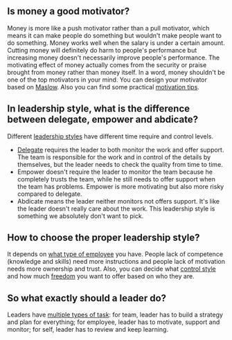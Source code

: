 ## Is money a good motivator?
Money is more like a push motivator rather than a pull motivator, which means it can make people do something but wouldn't make people want to do something. Money works well when the salary is under a certain amount. Cutting money will definitely do harm to people's performance but increasing money doesn't necessarily improve people's performance. The motivating effect of money actually comes from the security or praise brought from money rather than money itself. In a word, money shouldn't be one of the top motivators in your mind. You can design your motivator based on [Maslow](https://github.com/crazywooooorm/Theory/blob/master/Marketing/Leadership/Motivation_by_Maslow.pdf). Also you can find some practical [motivation tips](https://github.com/crazywooooorm/Theory/blob/master/Marketing/Leadership/Motivation_Tips.pdf).

## In leadership style, what is the difference between delegate, empower and abdicate?
Different [leadership styles](https://github.com/crazywooooorm/Theory/blob/master/Marketing/Leadership/Leadership_Style.pdf) have different time require and control levels.
* [Delegate](https://github.com/crazywooooorm/Theory/blob/master/Marketing/Leadership/Steps_to_Delegating.pdf) requires the leader to both monitor the work and offer support. The team is responsible for the work and in control of the details by themselves, but the leader needs to check the quality from time to time.
* Empower doesn't require the leader to monitor the team because he completely trusts the team, while he still needs to offer support when the team has problems. Empower is more motivating but also more risky compared to delegate.
* Abdicate means the leader neither monitors not offers support. It's like the leader doesn't really care about the work. This leadership style is something we absolutely don't want to pick.

## How to choose the proper leadership style?
It depends on [what type of employee](https://github.com/crazywooooorm/Theory/blob/master/Marketing/Leadership/Different_People_Type.pdf) you have. People lack of competence (knowledge and skills) need more instructions and people lack of motivation needs more ownership and trust. Also, you can decide what [control style](https://github.com/crazywooooorm/Theory/blob/master/Marketing/Leadership/Control_Styles.pdf) and how much [freedom](https://github.com/crazywooooorm/Theory/blob/master/Marketing/Leadership/Freedom_Ladder.pdf) you want to offer based on who they are.

## So what exactly should a leader do?
Leaders have [multiple types of task](https://github.com/crazywooooorm/Theory/blob/master/Marketing/Leadership/Regular_Management_Tasks.pdf): for team, leader has to build a strategy and plan for everything; for employee, leader has to motivate, support and monitor; for self, leader has to review and keep learning.

 
